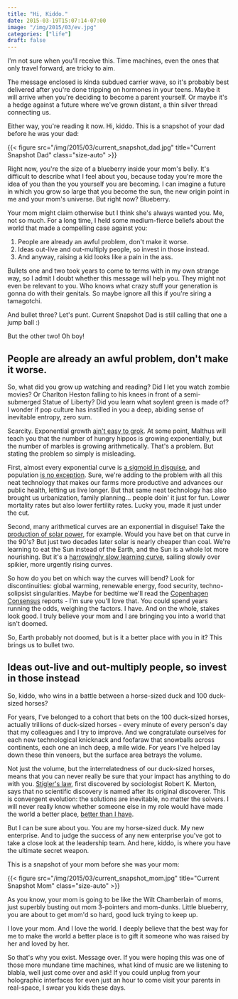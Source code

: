 ```yaml
---
title: "Hi, Kiddo."
date: 2015-03-19T15:07:14-07:00
image: "/img/2015/03/ev.jpg"
categories: ["life"]
draft: false
---
```


I'm not sure when you'll receive this.  Time machines, even the ones that only travel forward, are tricky to aim.
<!--more-->

The message enclosed is kinda subdued carrier wave, so it's probably best delivered after you're done tripping on hormones in your teens.  Maybe it will arrive when you're deciding to become a parent yourself.  Or maybe it's a hedge against a future where we've grown distant, a thin silver thread connecting us.

Either way, you're reading it now.  Hi, kiddo.  This is a snapshot of your dad before he was your dad:

{{< figure src="/img/2015/03/current_snapshot_dad.jpg" title="Current Snapshot Dad" class="size-auto" >}}

Right now, you're the size of a blueberry inside your mom's belly.  It's difficult to describe what I feel about you, because today you're more the idea of you than the you yourself you are becoming.  I can imagine a future in which you grow so large that you become the sun, the new origin point in me and your mom's universe.  But right now?  Blueberry.

Your mom might claim otherwise but I think she's always wanted you.  Me, not so much.  For a long time, I held some medium-fierce beliefs about the world that made a compelling case against you:

1. People are already an awful problem, don't make it worse.
2. Ideas out-live and out-multiply people, so invest in those instead.
3. And anyway, raising a kid looks like a pain in the ass.

Bullets one and two took years to come to terms with in my own strange way, so I admit I doubt whether this message will help you.  They might not even be relevant to you.  Who knows what crazy stuff your generation is gonna do with their genitals.  So maybe ignore all this if you're siring a tamagotchi.

And bullet three?  Let's punt.  Current Snapshot Dad is still calling that one a jump ball     :)

But the other two!  Oh boy!

## People are already an awful problem, don't make it worse.

So, what did you grow up watching and reading?  Did I let you watch zombie movies?  Or Charlton Heston falling to his knees in front of a semi-submerged Statue of Liberty?  Did you learn what soylent green is made of?  I wonder if pop culture has instilled in you a deep, abiding sense of inevitable entropy, zero sum.

Scarcity.  Exponential growth [ain't easy to grok](https://www.youtube.com/watch?v=O133ppiVnWY).  At some point, Malthus will teach you that the number of hungry hippos is growing exponentially, but the number of marbles is growing arithmetically.  That's a problem.  But stating the problem so simply is misleading.

First, almost every exponential curve is [a sigmoid in disguise](http://radar.oreilly.com/2007/11/its-not-exponential-its-sigmoi.html), and population [is no exception](http://www.gapminder.org/answers/how-did-the-world-population-change/).  Sure, we're adding to the problem with all this neat technology that makes our farms more productive and advances our public health, letting us live longer.  But that same neat technology has also brought us urbanization, family planning... people doin' it just for fun.  Lower mortality rates but also lower fertility rates.  Lucky you, made it just under the cut.

Second, many arithmetical curves are an exponential in disguise!  Take the [production of solar power](/public/images/2015/03/solar_growth.jpg), for example.  Would you have bet on that curve in the 90's?  But just two decades later solar is nearly cheaper than coal.  We're learning to eat the Sun instead of the Earth, and the Sun is a whole lot more nourishing.  But it's a [harrowingly slow learning curve](http://www.politico.com/agenda/story/2015/05/energy-visionary-vaclav-smil-quick-transformations-wrong-000017), sailing slowly over spikier, more urgently rising curves.

So how do you bet on which way the curves will bend?  Look for discontinuities: global warming, renewable energy, food security, techno-solipsist singularities.  Maybe for bedtime we'll read the [Copenhagen Consensus](http://www.copenhagenconsensus.com/) reports - I'm sure you'll love that.  You could spend years running the odds, weighing the factors.  I have.  And on the whole, stakes look good.  I truly believe your mom and I are bringing you into a world that isn't doomed.

So, Earth probably not doomed, but is it a better place with you in it?  This brings us to bullet two.

## Ideas out-live and out-multiply people, so invest in those instead

So, kiddo, who wins in a battle between a horse-sized duck and 100 duck-sized horses?

For years, I've belonged to a cohort that bets on the 100 duck-sized horses, actually trillions of duck-sized horses - every minute of every person's day that my colleagues and I try to improve.  And we congratulate ourselves for each new technological knicknack and foofaraw that snowballs across continents, each one an inch deep, a mile wide.  For years I've helped lay down these thin veneers, but the surface area betrays the volume.

Not just the volume, but the interrelatedness of our duck-sized horses, means that you can never really be sure that your impact has anything to do with you.  [Stigler's law](http://en.wikipedia.org/wiki/Stigler%27s_law_of_eponymy), first discovered by sociologist Robert K. Merton, says that no scientific discovery is named after its original discoverer.  This is convergent evolution: the solutions are inevitable, no matter the solvers.  I will never really know whether someone else in my role would have made the world a better place, [better than I have](/img/2015/03/better_than_we_have.gif).

But I can be sure about you.  You are my horse-sized duck.  My new enterprise.  And to judge the success of any new enterprise you've got to take a close look at the leadership team.  And here, kiddo, is where you have the ultimate secret weapon.

This is a snapshot of your mom before she was your mom:

{{< figure src="/img/2015/03/current_snapshot_mom.jpg" title="Current Snapshot Mom" class="size-auto" >}}

As you know, your mom is going to be like the Wilt Chamberlain of moms, just superbly busting out mom 3-pointers and mom-dunks.  Little blueberry, you are about to get mom'd so hard, good luck trying to keep up.

I love your mom.  And I love the world.  I deeply believe that the best way for me to make the world a better place is to gift it someone who was raised by her and loved by her.

So that's why you exist.  Message over.  If you were hoping this was one of those more mundane time machines, what kind of music are we listening to blabla, well just come over and ask!  If you could unplug from your holographic interfaces for even just an hour to come visit your parents in real-space, I swear you kids these days.
